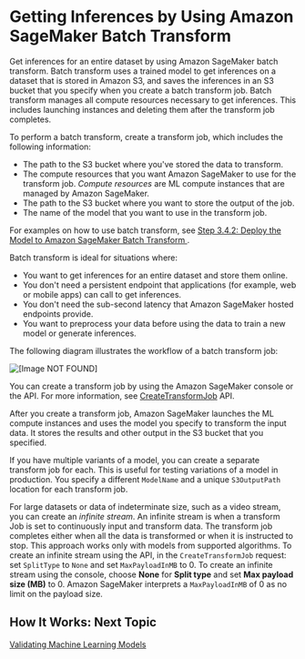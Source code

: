 # Getting Inferences by Using Amazon SageMaker Batch Transform<a name="how-it-works-batch"></a>

 Get inferences for an entire dataset by using Amazon SageMaker batch transform\. Batch transform uses a trained model to get inferences on a dataset that is stored in Amazon S3, and saves the inferences in an S3 bucket that you specify when you create a batch transform job\. Batch transform manages all compute resources necessary to get inferences\. This includes launching instances and deleting them after the transform job completes\. 

To perform a batch transform, create a transform job, which includes the following information:
+ The path to the S3 bucket where you've stored the data to transform\.
+ The compute resources that you want Amazon SageMaker to use for the transform job\. *Compute resources* are ML compute instances that are managed by Amazon SageMaker\.
+ The path to the S3 bucket where you want to store the output of the job\.
+ The name of the model that you want to use in the transform job\.

For examples on how to use batch transform, see [Step 3\.4\.2: Deploy the Model to Amazon SageMaker Batch Transform ](ex1-batch-transform.md)\.

Batch transform is ideal for situations where:
+ You want to get inferences for an entire dataset and store them online\.
+ You don't need a persistent endpoint that applications \(for example, web or mobile apps\) can call to get inferences\.
+  You don't need the sub\-second latency that Amazon SageMaker hosted endpoints provide\. 
+ You want to preprocess your data before using the data to train a new model or generate inferences\.

The following diagram illustrates the workflow of a batch transform job:

![\[Image NOT FOUND\]](http://docs.aws.amazon.com/sagemaker/latest/dg/images/batch-transform.png)

You can create a transform job by using the Amazon SageMaker console or the API\. For more information, see [CreateTransformJob](API_CreateTransformJob.md) API\.

After you create a transform job, Amazon SageMaker launches the ML compute instances and uses the model you specify to transform the input data\. It stores the results and other output in the S3 bucket that you specified\.

If you have multiple variants of a model, you can create a separate transform job for each\. This is useful for testing variations of a model in production\. You specify a different `ModelName` and a unique `S3OutputPath` location for each transform job\.

For large datasets or data of indeterminate size, such as a video stream, you can create an *infinite stream*\. An infinite stream is when a transform Job is set to continuously input and transform data\. The transform job completes either when all the data is transformed or when it is instructed to stop\. This approach works only with models from supported algorithms\. To create an infinite stream using the API, in the `CreateTransformJob` request: set `SplitType` to `None` and set `MaxPayloadInMB` to 0\. To create an infinite stream using the console, choose **None** for **Split type** and set **Max payload size \(MB\)** to 0\. Amazon SageMaker interprets a `MaxPayloadInMB` of 0 as no limit on the payload size\.

## How It Works: Next Topic<a name="how-it-works-batch-next-topic"></a>

[Validating Machine Learning Models](how-it-works-model-validation.md)